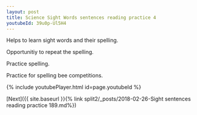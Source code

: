 ```yaml
---
layout: post
title: Science Sight Words sentences reading practice 4
youtubeId: 39u0p-Ul5H4
---
```

 
 
Helps to learn sight words and their spelling.

Opportunitiy to repeat the spelling. 

Practice spelling. 
 
Practice for spelling bee competitions. 
 
{% include youtubePlayer.html id=page.youtubeId %}
 
 

[Next]({{ site.baseurl }}{% link  split2/_posts/2018-02-26-Sight sentences reading practice 189.md%})
 
